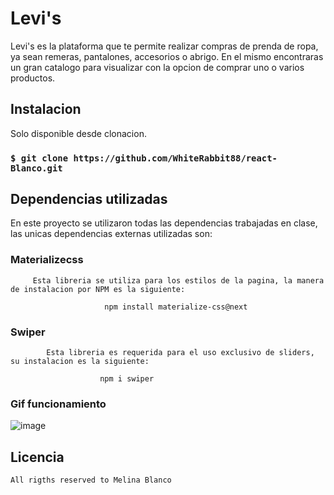 # Levi's 

Levi's es la plataforma que te permite realizar compras de prenda de ropa, ya sean remeras, pantalones, accesorios o abrigo. En el mismo encontraras un gran catalogo para visualizar con la opcion de comprar uno o varios productos. 


## Instalacion

Solo disponible desde clonacion. 

### `$ git clone https://github.com/WhiteRabbit88/react-Blanco.git`


## Dependencias utilizadas

En este proyecto se utilizaron todas las dependencias trabajadas en clase, las unicas dependencias externas utilizadas son:

### Materializecss
 
         Esta libreria se utiliza para los estilos de la pagina, la manera de instalacion por NPM es la siguiente: 
    
                         npm install materialize-css@next

### Swiper     

            Esta libreria es requerida para el uso exclusivo de sliders, su instalacion es la siguiente: 

                        npm i swiper

### Gif funcionamiento

![image](https://github.com/WhiteRabbit88/react-Blanco/blob/master/public/assets/grabacion2.gif)

## Licencia 

    All rigths reserved to Melina Blanco
